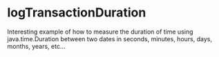 # logTransactionDuration
Interesting example of how to measure the duration of time using java.time.Duration between two dates in seconds, minutes, hours, days, months, years, etc...
